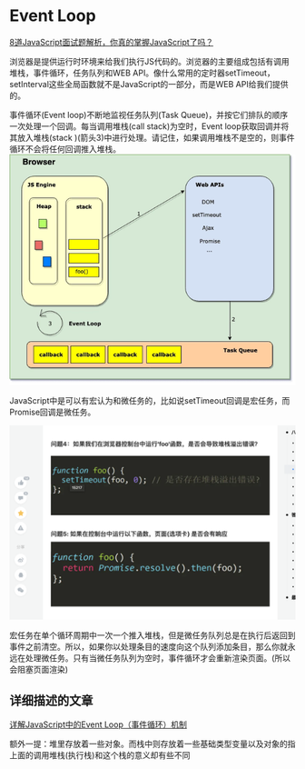 # Event Loop

[8道JavaScript面试题解析，你真的掌握JavaScript了吗？](https://juejin.im/post/5d4d64d1e51d4561ff6667de)

浏览器是提供运行时环境来给我们执行JS代码的。浏览器的主要组成包括有调用堆栈，事件循环，任务队列和WEB API。像什么常用的定时器setTimeout，setInterval这些全局函数就不是JavaScript的一部分，而是WEB API给我们提供的。

事件循环(Event loop)不断地监视任务队列(Task Queue)，并按它们排队的顺序一次处理一个回调。每当调用堆栈(call stack)为空时，Event loop获取回调并将其放入堆栈(stack )(箭头3)中进行处理。请记住，如果调用堆栈不是空的，则事件循环不会将任何回调推入堆栈。
![avatar](e-1.png)

JavaScript中是可以有宏认为和微任务的，比如说setTimeout回调是宏任务，而Promise回调是微任务。

![题目方便理解](微任务和宏任务.png)

宏任务在单个循环周期中一次一个推入堆栈，但是微任务队列总是在执行后返回到事件之前清空。所以，如果你以处理条目的速度向这个队列添加条目，那么你就永远在处理微任务。只有当微任务队列为空时，事件循环才会重新渲染页面。(所以会阻塞页面渲染)

## 详细描述的文章

[详解JavaScript中的Event Loop（事件循环）机制](https://zhuanlan.zhihu.com/p/33058983)

额外一提：堆里存放着一些对象。而栈中则存放着一些基础类型变量以及对象的指
上面的调用堆栈(执行栈)和这个栈的意义却有些不同
